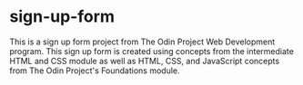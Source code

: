 # sign-up-form
This is a sign up form project from The Odin Project Web Development program. 
This sign up form is created using concepts from the intermediate HTML and CSS module as well
as HTML, CSS, and JavaScript concepts from The Odin Project's Foundations module. 
